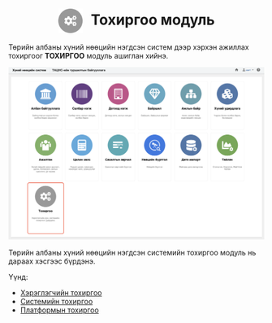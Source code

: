 
<h1 align="center"><img src="assets/images/modules/settings.svg" style="width: 48px;vertical-align: middle;padding-right: 10px;"/> Тохиргоо модуль</h1>

Төрийн албаны хүний нөөцийн нэгдсэн систем дээр хэрхэн ажиллах тохиргоог **ТОХИРГОО** модуль ашиглан хийнэ. 
<br>

![](../assets/images/modules/settings/home.png)

Төрийн албаны хүний нөөцийн нэгдсэн системийн тохиргоо модуль нь дараах хэсгээс бүрдэнэ.

Үүнд:

- [Хэрэглэгчийн тохиргоо](settings/user_settings.md)
- [Системийн тохиргоо](settings/system_settings.md)
- [Платформын тохиргоо](settings/platform_settings.md)
